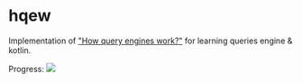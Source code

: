 # hqew

Implementation of ["How query engines work?"](https://howqueryengineswork.com/) for learning queries engine & kotlin.

Progress: ![](https://geps.dev/progress/21)
